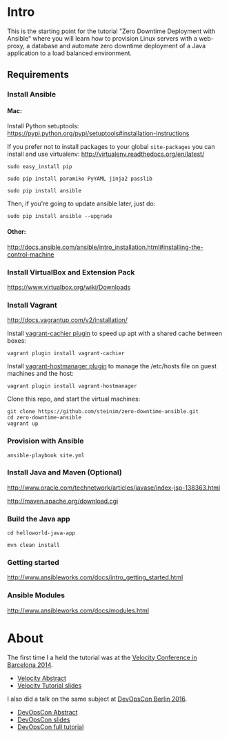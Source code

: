 # Intro

This is the starting point for the tutorial "Zero Downtime Deployment with Ansible" where you will learn how to provision Linux servers with a web-proxy, a database and automate zero downtime deployment of a Java application to a load balanced environment.

## Requirements

### Install Ansible

#### Mac:

Install Python setuptools: https://pypi.python.org/pypi/setuptools#installation-instructions

If you prefer not to install packages to your global `site-packages` you can install and use virtualenv: http://virtualenv.readthedocs.org/en/latest/

```sudo easy_install pip```

```sudo pip install paramiko PyYAML jinja2 passlib```

```sudo pip install ansible```

Then, if you're going to update ansible later, just do:

```sudo pip install ansible --upgrade```

#### Other:

http://docs.ansible.com/ansible/intro_installation.html#installing-the-control-machine

### Install VirtualBox and Extension Pack

https://www.virtualbox.org/wiki/Downloads

### Install Vagrant

http://docs.vagrantup.com/v2/installation/

Install [vagrant-cachier plugin](https://github.com/fgrehm/vagrant-cachier) to speed up apt with a shared cache between boxes:

```vagrant plugin install vagrant-cachier```

Install [vagrant-hostmanager plugin](https://github.com/smdahlen/vagrant-hostmanager) to manage the /etc/hosts file on guest machines and the host:

```vagrant plugin install vagrant-hostmanager```

Clone this repo, and start the virtual machines:

```
git clone https://github.com/steinim/zero-downtime-ansible.git
cd zero-downtime-ansible
vagrant up
```

### Provision with Ansible

```ansible-playbook site.yml```

### Install Java and Maven (Optional)

http://www.oracle.com/technetwork/articles/javase/index-jsp-138363.html

http://maven.apache.org/download.cgi

### Build the Java app

```cd helloworld-java-app```

```mvn clean install```

### Getting started

http://www.ansibleworks.com/docs/intro_getting_started.html

### Ansible Modules

http://www.ansibleworks.com/docs/modules.html

# About

The first time I a held the tutorial was at the [Velocity Conference in Barcelona 2014](http://conferences.oreilly.com/velocity/velocityeu2014/).

* [Velocity Abstract](http://velocityconf.com/velocityeu2014/public/schedule/detail/37017)
* [Velocity Tutorial slides](http://steinim.github.io/slides/zero-downtime-ansible)

I also did a talk on the same subject at [DevOpsCon Berlin 2016](http://devopsconference.de/).

* [DevOpsCon Abstract](http://devopsconference.de/session/zero-downtime-deployment-with-ansible/)
* [DevOpsCon slides](http://steinim.github.io/slides/devopscon/zero-downtime-ansible/)
* [DevOpsCon full tutorial](http://steinim.github.io/slides/devopscon/zero-downtime-ansible/tutorial.html)
